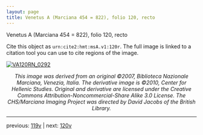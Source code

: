 ```yaml
---
layout: page
title: Venetus A (Marciana 454 = 822), folio 120, recto
---
```


Venetus A (Marciana 454 = 822), folio 120, recto

Cite this object as `urn:cite2:hmt:msA.v1:120r`.  The full image is linked to a citation tool you can use to cite regions of the image.

[![VA120RN_0292](http://www.homermultitext.org/iipsrv?IIIF=/project/homer/pyramidal/deepzoom/hmt/vaimg/2017a/VA120RN_0292.tif/full/800,/0/default.jpg)](http://www.homermultitext.org/ict2/?urn=urn:cite2:hmt:vaimg.2017a:VA120RN_0292) 

<p style="text-align: center; font-style: italic;">This image was derived from an original ©2007, Biblioteca Nazionale Marciana, Venezia, Italia. The derivative image is ©2010, Center for Hellenic Studies. Original and derivative are licensed under the Creative Commons Attribution-Noncommercial-Share Alike 3.0 License. The CHS/Marciana Imaging Project was directed by David Jacobs of the British Library.</p>

---

previous: [119v](../119v/) | next: [120v](../120v/)